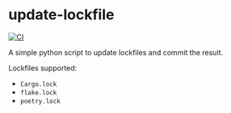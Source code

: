# update-lockfile

[![CI](https://github.com/newAM/update-lockfile/workflows/CI/badge.svg)](https://github.com/newAM/update-lockfile/actions)

A simple python script to update lockfiles and commit the result.

Lockfiles supported:

- `Cargo.lock`
- `flake.lock`
- `poetry.lock`
